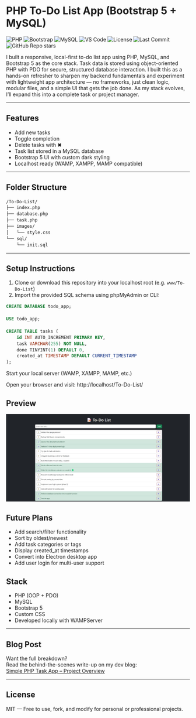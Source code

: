 # PHP To-Do List App (Bootstrap 5 + MySQL)

![PHP](https://img.shields.io/badge/Built%20With-PHP-blue?logo=php)
![Bootstrap](https://img.shields.io/badge/Frontend-Bootstrap%205-purple?logo=bootstrap)
![MySQL](https://img.shields.io/badge/Database-MySQL-orange?logo=mysql)
![VS Code](https://img.shields.io/badge/Editor-VS%20Code-blue?logo=visualstudiocode)
![License](https://img.shields.io/github/license/gakusei-desu/php-todo-list-app)
![Last Commit](https://img.shields.io/github/last-commit/gakusei-desu/php-todo-list-app)
![GitHub Repo stars](https://img.shields.io/github/stars/gakusei-desu/php-todo-list-app?style=social)


I built a responsive, local-first to-do list app using PHP, MySQL, and Bootstrap 5 as the core stack. Task data is stored using object-oriented PHP with PDO for secure, structured database interaction. I built this as a hands-on refresher to sharpen my backend fundamentals and experiment with lightweight app architecture — no frameworks, just clean logic, modular files, and a simple UI that gets the job done. As my stack evolves, I’ll expand this into a complete task or project manager.

---

## Features

- Add new tasks  
- Toggle completion  
- Delete tasks with ✖  
- Task list stored in a MySQL database  
- Bootstrap 5 UI with custom dark styling  
- Localhost ready (WAMP, XAMPP, MAMP compatible)

---

## Folder Structure
```bash
/To-Do-List/
├── index.php
├── database.php
├── task.php
├── images/
│   └── style.css
└── sql/
    └── init.sql
```

---

## Setup Instructions

1. Clone or download this repository into your localhost root (e.g. `www/To-Do-List`)
2. Import the provided SQL schema using phpMyAdmin or CLI:

```sql
CREATE DATABASE todo_app;

USE todo_app;

CREATE TABLE tasks (
    id INT AUTO_INCREMENT PRIMARY KEY,
    task VARCHAR(255) NOT NULL,
    done TINYINT(1) DEFAULT 0,
    created_at TIMESTAMP DEFAULT CURRENT_TIMESTAMP
);
```
Start your local server (WAMP, XAMPP, MAMP, etc.)

Open your browser and visit:
http://localhost/To-Do-List/

## Preview
![To-Do List App Preview](images/To-Do-List-App.jpg)

## Future Plans
- Add search/filter functionality
- Sort by oldest/newest
- Add task categories or tags
- Display created_at timestamps
- Convert into Electron desktop app
- Add user login for multi-user support

## Stack
- PHP (OOP + PDO)
- MySQL 
- Bootstrap 5
- Custom CSS 
- Developed locally with WAMPServer

---

## Blog Post

Want the full breakdown?  
Read the behind-the-scenes write-up on my dev blog:  
[Simple PHP Task App – Project Overview](https://atypicaltinkerer.dev/projects/simple-php-task-app/)

---

## License
MIT — Free to use, fork, and modify for personal or professional projects.
